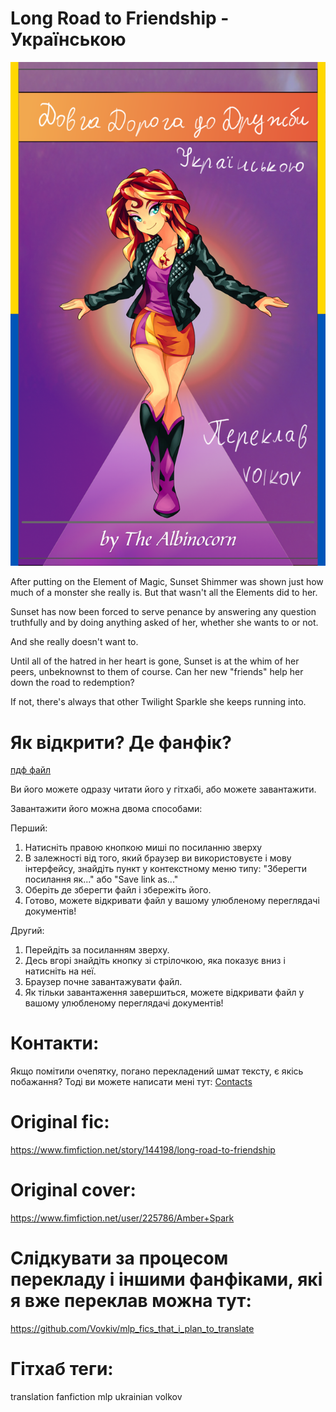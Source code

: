 # Long Road to Friendship - Українською
![](src/cover-ukr.png)

After putting on the Element of Magic, Sunset Shimmer was shown just how much of a monster she really is. But that wasn't all the Elements did to her.

Sunset has now been forced to serve penance by answering any question truthfully and by doing anything asked of her, whether she wants to or not.

And she really doesn't want to.

Until all of the hatred in her heart is gone, Sunset is at the whim of her peers, unbeknownst to them of course. Can her new "friends" help her down the road to redemption?

If not, there's always that other Twilight Sparkle she keeps running into. 

# Як відкрити? Де фанфік?

[пдф файл](Long%20Road%20to%20Friendship%20-%20ukr.pdf)

Ви його можете одразу читати його у гітхабі, або можете завантажити.

Завантажити його можна двома способами:

Перший:

1. Натисніть правою кнопкою миші по посиланню зверху
2. В залежності від того, який браузер ви використовуєте і мову інтерфейсу, знайдіть пункт у контекстному меню типу: "Зберегти посилання як..." або "Save link as..."
3. Оберіть де зберегти файл і збережіть його.
4. Готово, можете відкривати файл у вашому улюбленому переглядачі документів!

Другий:

1. Перейдіть за посиланням зверху.
2. Десь вгорі знайдіть кнопку зі стрілочкою, яка показує вниз і натисніть на неї.
3. Браузер почне завантажувати файл.
4. Як тільки завантаження завершиться, можете відкривати файл у вашому улюбленому переглядачі документів!

# Контакти:
Якщо помітили очепятку, погано перекладений шмат тексту, є якісь побажання?
Тоді ви можете написати мені тут: [Contacts](https://github.com/Vovkiv/mlp_fics_that_i_plan_to_translate/tree/main#contacts)

# Original fic:
https://www.fimfiction.net/story/144198/long-road-to-friendship

# Original cover:
https://www.fimfiction.net/user/225786/Amber+Spark

# Слідкувати за процесом перекладу і іншими фанфіками, які я вже переклав можна тут:
https://github.com/Vovkiv/mlp_fics_that_i_plan_to_translate

# Гітхаб теги:
translation fanfiction mlp ukrainian volkov
